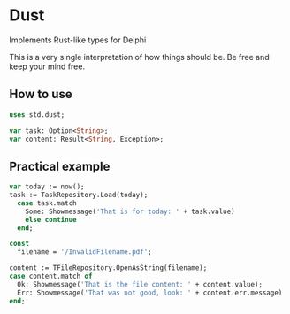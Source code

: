 # Dust
Implements Rust-like types for Delphi

This is a very single interpretation of how things should be. Be free and keep your mind free.

## How to use

```Pascal
uses std.dust;

var task: Option<String>;
var content: Result<String, Exception>;
```

## Practical example

```Pascal
var today := now();
task := TaskRepository.Load(today);
  case task.match
    Some: Showmessage('That is for today: ' + task.value)
    else continue
  end;
```

```Pascal
const
  filename = '/InvalidFilename.pdf';

content := TFileRepository.OpenAsString(filename);
case content.match of
  Ok: Showmessage('That is the file content: ' + content.value);
  Err: Showmessage('That was not good, look: ' + content.err.message)
end;
```
